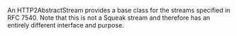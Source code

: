 An HTTP2AbstractStream provides a base class for the streams specified in RFC 7540.
Note that this is not a Squeak stream and therefore has an entirely different interface and purpose.
